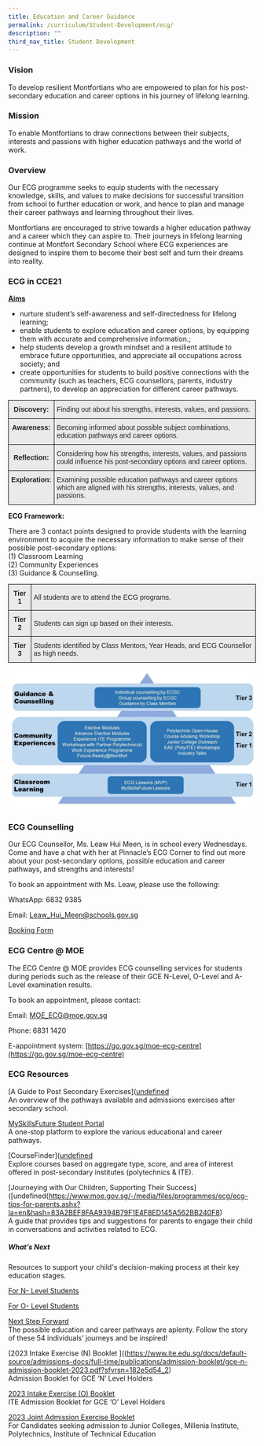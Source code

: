```yaml
---
title: Education and Career Guidance
permalink: /curriculum/Student-Development/ecg/
description: ""
third_nav_title: Student Development
---
```

### Vision
To develop resilient Montfortians who are empowered to plan for his post-secondary education and career options in his journey of lifelong learning.

### Mission
To enable Montfortians to draw connections between their subjects, interests and passions with higher education pathways and the world of work.

### Overview
Our ECG programme seeks to equip students with the necessary knowledge, skills, and values to make decisions for successful transition from school to further education or work, and hence to plan and manage their career pathways and learning throughout their lives. 

Montfortians are encouraged to strive towards a higher education pathway and a career which they can aspire to. Their journeys in lifelong learning continue at Montfort Secondary School where ECG experiences are designed to inspire them to become their best self and turn their dreams into reality.

### ECG in CCE21

<u><strong>Aims</strong></u>

* nurture student’s self-awareness and self-directedness for lifelong learning;
* enable students to explore education and career options, by equipping them with accurate and comprehensive information.;
* help students develop a growth mindset and a resilient attitude to embrace future opportunities, and appreciate all occupations across society; and
* create opportunities for students to build positive connections with the community (such as teachers, ECG counsellors, parents, industry partners), to develop an appreciation for different career pathways.


<style type="text/css">
.tg  {border-collapse:collapse;border-spacing:0;margin:0px auto;}
.tg td{border-color:black;border-style:solid;border-width:1px;font-family:Arial, sans-serif;font-size:14px;
  overflow:hidden;padding:10px 5px;word-break:normal;}
.tg th{border-color:black;border-style:solid;border-width:1px;font-family:Arial, sans-serif;font-size:14px;
  font-weight:normal;overflow:hidden;padding:10px 5px;word-break:normal;}
.tg .tg-n4qt{background-color:#EAEAEA;color:#222;font-weight:bold;text-align:center;vertical-align:top}
.tg .tg-j0e3{background-color:#EAEAEA;color:#222;font-weight:bold;text-align:center;vertical-align:middle}
.tg .tg-bvia{background-color:#EAEAEA;color:#222;text-align:left;vertical-align:middle}
</style>
<table class="tg">
<tbody>
  <tr>
    <td class="tg-n4qt">Discovery:</td>
    <td class="tg-bvia"><span style="color:#222;background-color:#EAEAEA">Finding out about his strengths, interests, values, and passions.</span></td>
  </tr>
  <tr>
    <td class="tg-n4qt">Awareness:</td>
    <td class="tg-bvia"><span style="color:#222;background-color:#EAEAEA">Becoming informed about possible subject combinations, education pathways and career options.</span></td>
  </tr>
  <tr>
    <td class="tg-j0e3"><span style="color:#222;background-color:#EAEAEA"> </span>Reflection:</td>
    <td class="tg-bvia"><span style="color:#222;background-color:#EAEAEA">Considering how his strengths, interests, values, and passions could influence his post-secondary options and career options. </span></td>
  </tr>
  <tr>
    <td class="tg-n4qt">Exploration: </td>
    <td class="tg-bvia"><span style="color:#222;background-color:#EAEAEA">Examining possible education pathways and career options which are aligned with his strengths, interests, values, and passions. </span></td>
  </tr>
</tbody>
</table>


**ECG Framework:** 

  

There are 3 contact points designed to provide students with the learning environment to acquire the necessary information to make sense of their possible post-secondary options:     
(1) Classroom Learning   
(2) Community Experiences     
(3) Guidance & Counselling.


<style type="text/css">
.tg  {border-collapse:collapse;border-spacing:0;margin:0px auto;}
.tg td{border-color:black;border-style:solid;border-width:1px;font-family:Arial, sans-serif;font-size:14px;
  overflow:hidden;padding:10px 5px;word-break:normal;}
.tg th{border-color:black;border-style:solid;border-width:1px;font-family:Arial, sans-serif;font-size:14px;
  font-weight:normal;overflow:hidden;padding:10px 5px;word-break:normal;}
.tg .tg-n4qt{background-color:#EAEAEA;color:#222;font-weight:bold;text-align:center;vertical-align:top}
.tg .tg-bvia{background-color:#EAEAEA;color:#222;text-align:left;vertical-align:middle}
</style>
<table class="tg">
<tbody>
  <tr>
    <td class="tg-n4qt">Tier 1</td>
    <td class="tg-bvia"><span style="color:#222;background-color:#EAEAEA">All students are to attend the ECG programs.</span></td>
  </tr>
  <tr>
    <td class="tg-n4qt">Tier 2</td>
    <td class="tg-bvia"><span style="color:#222;background-color:#EAEAEA">Students can sign up based on their interests.</span></td>
  </tr>
  <tr>
    <td class="tg-n4qt">Tier 3</td>
    <td class="tg-bvia"><span style="color:#222;background-color:#EAEAEA">Students identified by Class Mentors, Year Heads, and ECG Counsellor as high needs.</span></td>
  </tr>
</tbody>
</table>

![](/images/ECG%20Framework.jpeg)


### ECG Counselling
  
Our ECG Counsellor, Ms. Leaw Hui Meen, is in school every Wednesdays. Come and have a chat with her at Pinnacle’s ECG Corner to find out more about your post-secondary options, possible education and career pathways, and strengths and interests! 

To book an appointment with Ms. Leaw, please use the following:

WhatsApp: 6832 9385 

Email: [Leaw\_Hui\_Meen@schools.gov.sg](mailto:Leaw_Hui_Meen@schools.gov.sg)

[Booking Form](https://go.gov.sg/bookecgc)

        

### ECG Centre @ MOE

The ECG Centre @ MOE provides ECG counselling services for students during periods such as the release of their GCE N-Level, O-Level and A-Level examination results.

To book an appointment, please contact:

Email: [MOE\_ECG@moe.gov.sg](mailto:MOE_ECG@moe.gov.sg)

Phone: 6831 1420

E-appointment system: [https://go.gov.sg/moe-ecg-centre](https://go.gov.sg/moe-ecg-centre)

### ECG Resources

[A Guide to Post Secondary Exercises]([undefined](https://go.gov.sg/postsecadminguide)     
An overview of the pathways available and admissions exercises after secondary school.

[MySkillsFuture Student Portal]([undefined](https://www.myskillsfuture.gov.sg/content/student/en/secondary.html))    
A one-stop platform to explore the various educational and career pathways. 

  

[CourseFinder]([undefined](https://www.moe.gov.sg/coursefinder)    
Explore courses based on aggregate type, score, and area of interest offered in post-secondary institutes (polytechnics & ITE).

  

[Journeying with Our Children, Supporting Their Success]([undefined(https://www.moe.gov.sg/-/media/files/programmes/ecg/ecg-tips-for-parents.ashx?la=en&hash=83A2BEF8FAA9394B79F1E4F8ED145A562BB240F8)  
A guide that provides tips and suggestions for parents to engage their child in conversations and activities related to ECG.

##### What’s Next

Resources to support your child's decision-making process at their key education stages.

[For N- Level Students ](https://www.moe.gov.sg/-/media/files/programmes/ecg/whats-next-n-level.ashx?la=en&hash=38C22BCDEF5100BBF86352767907BC49C733D7DF)

[For O- Level Students ](https://www.moe.gov.sg/-/media/files/programmes/ecg/whats-next-o-level.ashx?la=en&hash=555A5ECD895D93910DFF28299017A3B2B1A15F68)

[Next Step Forward](https://www.moe.gov.sg/microsites/next-step-forward/)     
The possible education and career pathways are aplenty. Follow the story of these 54 individuals’ journeys and be inspired!

[2023 Intake Exercise (N) Booklet ]((https://www.ite.edu.sg/docs/default-source/admissions-docs/full-time/publications/admission-booklet/gce-n-admission-booklet-2023.pdf?sfvrsn=182e5d54_2)  
Admission Booklet for GCE ‘N’ Level Holders

[2023 Intake Exercise (O) Booklet](https://www.ite.edu.sg/docs/default-source/admissions-docs/full-time/publications/admission-booklet/gce-n-admission-booklet-2023.pdf?sfvrsn=182e5d54_2)   
ITE Admission Booklet for GCE ‘O’ Level Holders

[2023 Joint Admission Exercise Booklet ](https://www.moe.gov.sg/-/media/files/post-secondary/2023-jae/2023-jae-booklet.ashx?la=en&hash=AEC48D61A122C8011AD4CAE0E978567828BB1EDB)    
For Candidates seeking admission to Junior Colleges, Millenia Institute, Polytechnics, Institute of Technical Education